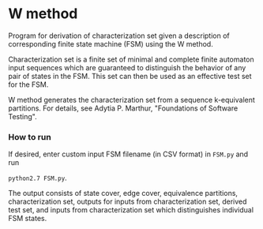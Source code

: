 # W method
Program for derivation of characterization set given a description of corresponding finite state machine (FSM) using the W method.

Characterization set is a finite set of minimal and complete finite automaton input sequences which are guaranteed to distinguish 
the behavior of any pair of states in the FSM. This set can then be used as an effective test set for the FSM.

W method generates the characterization set from a sequence k-equivalent partitions. For details, see Adytia P. Marthur, "Foundations of Software Testing".

### How to run
If desired, enter custom input FSM filename (in CSV format) in `FSM.py` and run
 
 ``python2.7 FSM.py``.

The output consists of state cover, edge cover, equivalence partitions, characterization set, outputs for inputs from 
characterization set, derived test set, and inputs from characterization set which distinguishes individual FSM states.